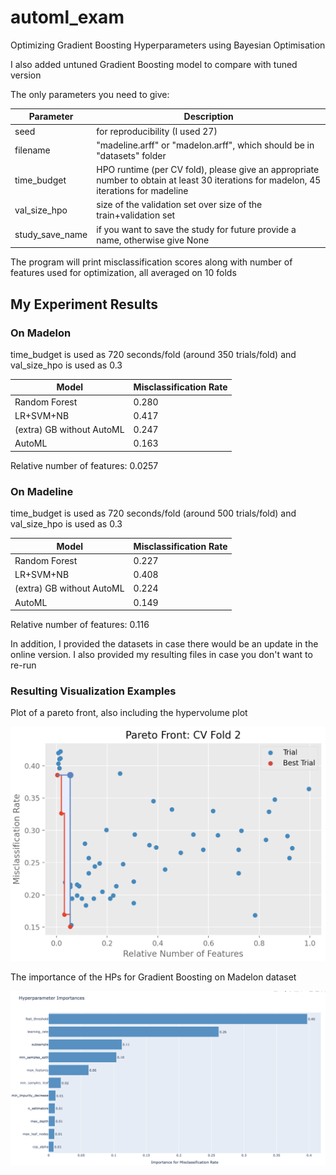 # automl_exam
Optimizing Gradient Boosting Hyperparameters using Bayesian Optimisation

I also added untuned Gradient Boosting model to compare with tuned version

The only parameters you need to give:

| Parameter       | Description                                                                                                                           |
|-----------------|---------------------------------------------------------------------------------------------------------------------------------------|
| seed            | for reproducibility (I used 27)                                                                                                       |
| filename        | "madeline.arff" or "madelon.arff", which should be in "datasets" folder                                                               |
| time_budget     | HPO runtime (per CV fold), please give an appropriate number to obtain at least 30 iterations for madelon, 45 iterations for madeline |
| val_size_hpo    | size of the validation set over size of the train+validation set                                                                      |
| study_save_name | if you want to save the study for future provide a name, otherwise give None                                                          |

The program will print misclassification scores along with number of features used for optimization, all averaged on 10 folds
## My Experiment Results

### On Madelon

time_budget is used as 720 seconds/fold (around 350 trials/fold) and val_size_hpo is used as 0.3

| Model                     | Misclassification Rate |
|---------------------------|------------------------|
| Random Forest             | 0.280                  |
| LR+SVM+NB                 | 0.417                  |
| (extra) GB without AutoML | 0.247                  |
| AutoML                    | 0.163                  |

Relative number of features: 0.0257

### On Madeline

time_budget is used as 720 seconds/fold (around 500 trials/fold) and val_size_hpo is used as 0.3

| Model                     | Misclassification Rate |
|---------------------------|------------------------|
| Random Forest             | 0.227                  |
| LR+SVM+NB                 | 0.408                  |
| (extra) GB without AutoML | 0.224                  |
| AutoML                    | 0.149                  |

Relative number of features: 0.116

In addition, I provided the datasets in case there would be an update in the online version.
I also provided my resulting files in case you don't want to re-run

### Resulting Visualization Examples
Plot of a pareto front, also including the hypervolume plot

![alt text](example.png)

The importance of the HPs for Gradient Boosting on Madelon dataset

![alt text](param_importances_madelon.png)

